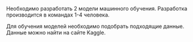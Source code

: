 Необходимо разработать 2 модели машинного обучения. Разработка производится в командах 1-4 человека.

Для обучения моделей необходимо подобрать подходящие данные. Данные можно найти на сайте Kaggle.
